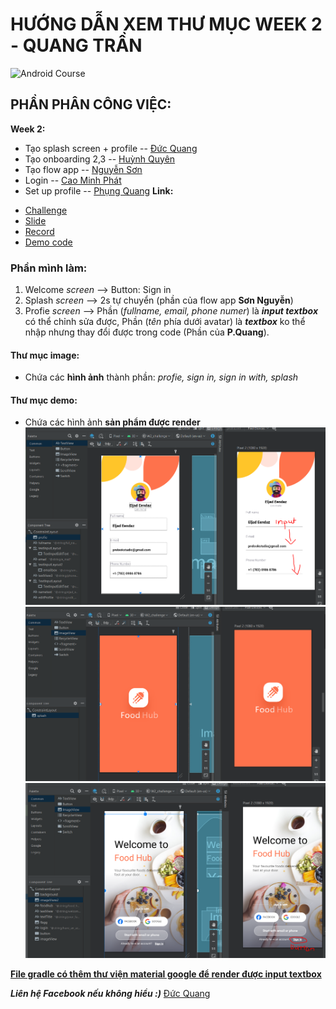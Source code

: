 # HƯỚNG DẪN XEM THƯ MỤC WEEK 2 - QUANG TRẦN 

![Android Course](https://3.bp.blogspot.com/-dB6ndKqIAuI/XdWeOASO5AI/AAAAAAAANZA/MSbT9mh6bukxkI-tqnu_GARIZZV5WNVhQCLcBGAsYHQ/s1600/image1.gif "Android Course")

## PHẦN PHÂN CÔNG VIỆC:
**Week 2:**
- Tạo splash screen + profile -- [Đức Quang](https://www.facebook.com/Quang.org/) 
- Tạo onboarding 2,3          -- [Huỳnh Quyên](https://www.facebook.com/profile.php?id=100009009538388)
- Tạo flow app                -- [Nguyễn Sơn](https://www.facebook.com/nguyenson6299)
- Login                       -- [Cao Minh Phát](https://www.facebook.com/phat.caominh.39)
- Set up profile              -- [Phụng Quang](https://www.facebook.com/v.phung.quang)
**Link:**
* [Challenge](https://drive.google.com/drive/folders/1hOEmAzug_7xAYMSyu0PaUDGCb9U5GBPn?usp=sharing)
* [Slide](https://docs.google.com/presentation/d/1_o-dlIPvrNXDnxgCMorBkBtphdMzK4OXqJgqCuxpD24/edit?usp=sharing )
* [Record](https://youtu.be/QGphPtTYN8E)
* [Demo code](https://github.com/namphho/W2-Sample)

### Phần mình làm:
1. Welcome *screen* --> Button: Sign in 
2. Splash *screen*  --> 2s tự chuyển (phần của flow app **Sơn Nguyễn**)
3. Profie *screen*  --> Phần (*fullname, email, phone numer*) là ***input textbox*** có thể chỉnh sửa được, Phần (*tên* phía dưới avatar) là ***textbox*** ko thể nhập nhưng thay đổi được trong code (Phần của **P.Quang**).

#### Thư mục image:
- Chứa các **hình ảnh** thành phần: *profie, sign in, sign in with, splash*

#### Thư mục demo:
- Chứa các hình ảnh **sản phẩm được render** 
![Profie Screen](demo/profie.PNG "Title")
![Splash Screen](demo/splash.PNG "Title")
![Welcome Screen](demo/welcome.PNG "Title")

**[File gradle có thêm thư viện material google để render được input textbox](https://github.com/Quyeng/Android1/tree/week2)**

***Liên hệ Facebook nếu không hiểu :)*** [Đức Quang](https://www.facebook.com/Quang.org/)
